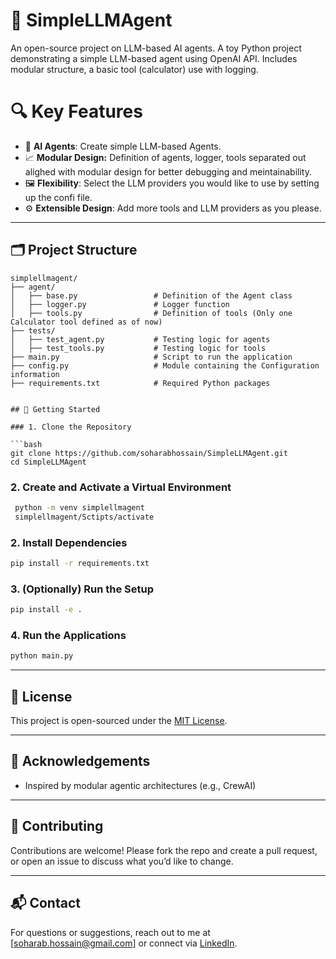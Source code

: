 # 🧠 SimpleLLMAgent

An open-source project on LLM-based AI agents. 
A toy Python project demonstrating a simple LLM-based agent using OpenAI API. Includes modular structure, a basic tool (calculator) use with logging.

# 🔍 Key Features

- 🧠 **AI Agents**: Create simple LLM-based Agents.
- 📈 **Modular Design:** Definition of agents, logger, tools separated out alighed with modular design for better debugging and meintainability.
- 🖼️ **Flexibility**: Select the LLM providers you would like to use by setting up the confi file.
- ⚙️ **Extensible Design**: Add more tools and LLM providers as you please.

---

## 🗂️ Project Structure

```
simplellmagent/
├── agent/
│   ├── base.py                 # Definition of the Agent class
│   ├── logger.py               # Logger function
│   ├── tools.py                # Definition of tools (Only one Calculator tool defined as of now)
├── tests/
│   ├── test_agent.py           # Testing logic for agents
│   ├── test_tools.py           # Testing logic for tools
├── main.py                     # Script to run the application
├── config.py                   # Module containing the Configuration information
├── requirements.txt            # Required Python packages


## 🚀 Getting Started

### 1. Clone the Repository

```bash
git clone https://github.com/soharabhossain/SimpleLLMAgent.git
cd SimpleLLMAgent
```
### 2. Create and Activate a Virtual Environment
```bash
 python -m venv simplellmagent
 simplellmagent/Sctipts/activate
```

### 2. Install Dependencies

```bash
pip install -r requirements.txt
```
### 3. (Optionally) Run the Setup
 ```bash
pip install -e .
```
### 4. Run the Applications

  ```bash
  python main.py
  ```

---

## 📄 License

This project is open-sourced under the [MIT License](LICENSE).

---

## 🙌 Acknowledgements

- Inspired by modular agentic architectures (e.g., CrewAI)

---

## 🤝 Contributing

Contributions are welcome! Please fork the repo and create a pull request, or open an issue to discuss what you’d like to change.

---

## 📬 Contact

For questions or suggestions, reach out to me at [soharab.hossain@gmail.com] or connect via [LinkedIn](https://www.linkedin.com/in/soharab).



   
